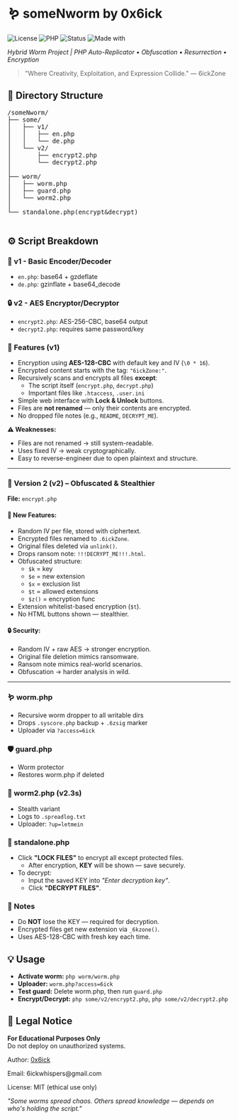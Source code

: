 <!DOCTYPE html>
<html lang="en">
<head>
  <meta charset="UTF-8" />
  <meta name="viewport" content="width=device-width, initial-scale=1.0" />
</head>
<body>

<h1>🪱 someNworm by 0x6ick</h1>

<p>
  <img src="https://img.shields.io/badge/license-MIT-green.svg" alt="License" />
  <img src="https://img.shields.io/badge/php-7.4%2B-orange.svg" alt="PHP" />
  <img src="https://img.shields.io/badge/status-stable-success.svg" alt="Status" />
  <img src="https://img.shields.io/badge/Made%20with-💀%206ickZone-black.svg" alt="Made with" />
</p>

<p><em>Hybrid Worm Project | PHP Auto-Replicator • Obfuscation • Resurrection • Encryption</em></p>

<blockquote>
  <p>"Where Creativity, Exploitation, and Expression Collide." — 6ickZone</p>
</blockquote>

<h2>📁 Directory Structure</h2>
<pre>
/someNworm/
├── some/
│   ├── v1/
│   │   ├── en.php
│   │   └── de.php
│   └── v2/
│       ├── encrypt2.php
│       └── decrypt2.php
│
├── worm/
│   ├── worm.php
│   ├── guard.php
│   └── worm2.php
│
└── standalone.php(encrypt&decrypt) 
              
</pre>

<h2>⚙️ Script Breakdown</h2>

<h3>🔐 v1 - Basic Encoder/Decoder</h3>
<ul>
  <li><code>en.php</code>: base64 + gzdeflate</li>
  <li><code>de.php</code>: gzinflate + base64_decode</li>
</ul>

<h3>🔒 v2 - AES Encryptor/Decryptor</h3>
<ul>
  <li><code>encrypt2.php</code>: AES-256-CBC, base64 output</li>
  <li><code>decrypt2.php</code>: requires same password/key</li>
</ul>

<h3>🔧 Features (v1)</h3>
<ul>
  <li>Encryption using <strong>AES-128-CBC</strong> with default key and IV (<code>\0 * 16</code>).</li>
  <li>Encrypted content starts with the tag: <code>"6ickZone:"</code>.</li>
  <li>Recursively scans and encrypts all files <strong>except</strong>:
    <ul>
      <li>The script itself (<code>encrypt.php</code>, <code>decrypt.php</code>)</li>
      <li>Important files like <code>.htaccess</code>, <code>.user.ini</code></li>
    </ul>
  </li>
  <li>Simple web interface with <strong>Lock & Unlock</strong> buttons.</li>
  <li>Files are <strong>not renamed</strong> — only their contents are encrypted.</li>
  <li>No dropped file notes (e.g., <code>README</code>, <code>DECRYPT_ME</code>).</li>
</ul>

<p><strong>⚠️ Weaknesses:</strong></p>
<ul>
  <li>Files are not renamed → still system-readable.</li>
  <li>Uses fixed IV → weak cryptographically.</li>
  <li>Easy to reverse-engineer due to open plaintext and structure.</li>
</ul>

<hr />

<h3>🔐 Version 2 (v2) – Obfuscated & Stealthier</h3>
<p><strong>File:</strong> <code>encrypt.php</code></p>

<h4>🔧 New Features:</h4>
<ul>
  <li>Random IV per file, stored with ciphertext.</li>
  <li>Encrypted files renamed to <code>.6ickZone</code>.</li>
  <li>Original files deleted via <code>unlink()</code>.</li>
  <li>Drops ransom note: <code>!!!DECRYPT_ME!!!.html</code>.</li>
  <li>Obfuscated structure:
    <ul>
      <li><code>$k</code> = key</li>
      <li><code>$e</code> = new extension</li>
      <li><code>$x</code> = exclusion list</li>
      <li><code>$t</code> = allowed extensions</li>
      <li><code>$z()</code> = encryption func</li>
    </ul>
  </li>
  <li>Extension whitelist-based encryption (<code>$t</code>).</li>
  <li>No HTML buttons shown — stealthier.</li>
</ul>

<h4>🔒 Security:</h4>
<ul>
  <li>Random IV + raw AES → stronger encryption.</li>
  <li>Original file deletion mimics ransomware.</li>
  <li>Ransom note mimics real-world scenarios.</li>
  <li>Obfuscation → harder analysis in wild.</li>
</ul>

<hr />

<h3>🪱 worm.php</h3>
<ul>
  <li>Recursive worm dropper to all writable dirs</li>
  <li>Drops <code>.syscore.php</code> backup + <code>.6zsig</code> marker</li>
  <li>Uploader via <code>?access=6ick</code></li>
</ul>

<h3>🛡 guard.php</h3>
<ul>
  <li>Worm protector</li>
  <li>Restores worm.php if deleted</li>
</ul>

<h3>🧬 worm2.php (v2.3s)</h3>
<ul>
  <li>Stealth variant</li>
  <li>Logs to <code>.spreadlog.txt</code></li>
  <li>Uploader: <code>?up=letmein</code></li>
</ul>

<h3>🧩 standalone.php</h3>
<ul>
  <li>Click <strong>"LOCK FILES"</strong> to encrypt all except protected files.
    <ul>
      <li>After encryption, <strong>KEY</strong> will be shown — save securely.</li>
    </ul>
  </li>
  <li>To decrypt:
    <ul>
      <li>Input the saved KEY into <em>"Enter decryption key"</em>.</li>
      <li>Click <strong>"DECRYPT FILES"</strong>.</li>
    </ul>
  </li>
</ul>

<h3>📌 Notes</h3>
<ul>
  <li>Do <strong>NOT</strong> lose the KEY — required for decryption.</li>
  <li>Encrypted files get new extension via <code>_6kzone()</code>.</li>
  <li>Uses AES-128-CBC with fresh key each time.</li>
</ul>

<h2>💡 Usage</h2>
<ul>
  <li><strong>Activate worm:</strong> <code>php worm/worm.php</code></li>
  <li><strong>Uploader:</strong> <code>worm.php?access=6ick</code></li>
  <li><strong>Test guard:</strong> Delete worm.php, then run <code>guard.php</code></li>
  <li><strong>Encrypt/Decrypt:</strong> <code>php some/v2/encrypt2.php</code>, <code>php some/v2/decrypt2.php</code></li>
</ul>

<h2>📜 Legal Notice</h2>
<p>
  <strong>For Educational Purposes Only</strong><br />
  Do not deploy on unauthorized systems.
</p>

<div>
  <p>Author: <a href="https://github.com/6ickzone">0x6ick</a></p>
  <p>Email: 6ickwhispers@gmail.com</p>
  <p>License: MIT (ethical use only)</p>
  <p><em>"Some worms spread chaos. Others spread knowledge — depends on who's holding the script."</em></p>
</div>

</body>
</html>
